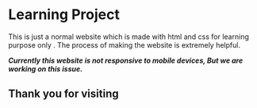 # Learning Project

This is just a normal website which is made with html and css for learning purpose only . The process of making the website is extremely helpful. 

***Currently this website is not responsive to mobile devices, But we are working on this issue.***





## Thank you for visiting